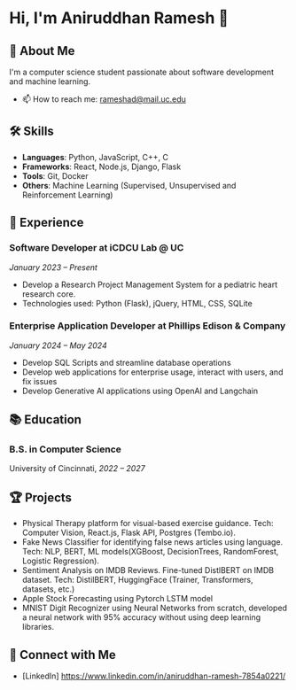 # Hi, I'm Aniruddhan Ramesh 👋

## 🚀 About Me
I'm a computer science student passionate about software development and machine learning.

- 📫 How to reach me: rameshad@mail.uc.edu

## 🛠️ Skills
- **Languages**: Python, JavaScript, C++, C
- **Frameworks**: React, Node.js, Django, Flask
- **Tools**: Git, Docker
- **Others**: Machine Learning (Supervised, Unsupervised and Reinforcement Learning)

## 💼 Experience
### Software Developer at iCDCU Lab @ UC
*January 2023 – Present*
- Develop a Research Project Management System for a pediatric heart research core.
- Technologies used: Python (Flask), jQuery, HTML, CSS, SQLite

### Enterprise Application Developer at Phillips Edison & Company
*January 2024 – May 2024*
- Develop SQL Scripts and streamline database operations
- Develop web applications for enterprise usage, interact with users, and fix issues
- Develop Generative AI applications using OpenAI and Langchain

## 📚 Education
### B.S. in Computer Science
University of Cincinnati, *2022 – 2027*

## 🏆 Projects
- Physical Therapy platform for visual-based exercise guidance. Tech: Computer Vision, React.js, Flask API, Postgres (Tembo.io).
- Fake News Classifier for identifying false news articles using language. Tech: NLP, BERT, ML models(XGBoost, DecisionTrees, RandomForest, Logistic Regression).
- Sentiment Analysis on IMDB Reviews. Fine-tuned DistlBERT on IMDB dataset. Tech: DistilBERT, HuggingFace (Trainer, Transformers, datasets, etc.)
- Apple Stock Forecasting using Pytorch LSTM model
- MNIST Digit Recognizer using Neural Networks from scratch, developed a neural network with 95% accuracy without using deep learning libraries.

## 🤝 Connect with Me
- [LinkedIn] https://www.linkedin.com/in/aniruddhan-ramesh-7854a0221/
